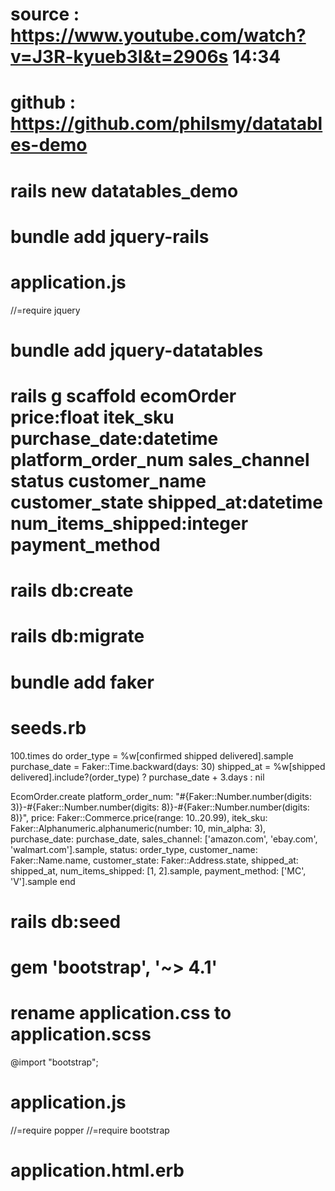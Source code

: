 # source : https://www.youtube.com/watch?v=J3R-kyueb3I&t=2906s  14:34

# github : https://github.com/philsmy/datatables-demo

# rails new datatables_demo

# bundle add jquery-rails

# application.js
//=require jquery

# bundle add jquery-datatables

# rails g scaffold ecomOrder price:float itek_sku purchase_date:datetime platform_order_num sales_channel status customer_name customer_state shipped_at:datetime num_items_shipped:integer payment_method

# rails db:create

# rails db:migrate

# bundle add faker

# seeds.rb
100.times do
  order_type = %w[confirmed shipped delivered].sample
  purchase_date = Faker::Time.backward(days: 30)
  shipped_at = %w[shipped delivered].include?(order_type) ? purchase_date + 3.days : nil

  EcomOrder.create    platform_order_num: "#{Faker::Number.number(digits: 3)}-#{Faker::Number.number(digits: 8)}-#{Faker::Number.number(digits: 8)}",
                      price: Faker::Commerce.price(range: 10..20.99),
                      itek_sku: Faker::Alphanumeric.alphanumeric(number: 10, min_alpha: 3),
                      purchase_date: purchase_date,
                      sales_channel: ['amazon.com', 'ebay.com', 'walmart.com'].sample,
                      status: order_type,
                      customer_name: Faker::Name.name,
                      customer_state: Faker::Address.state,
                      shipped_at: shipped_at,
                      num_items_shipped: [1, 2].sample,
                      payment_method: ['MC', 'V'].sample
end

# rails db:seed

# gem 'bootstrap', '~> 4.1'

# rename application.css to application.scss
@import "bootstrap";

# application.js
//=require popper
//=require bootstrap

# application.html.erb
<div class="container-fluid'>

